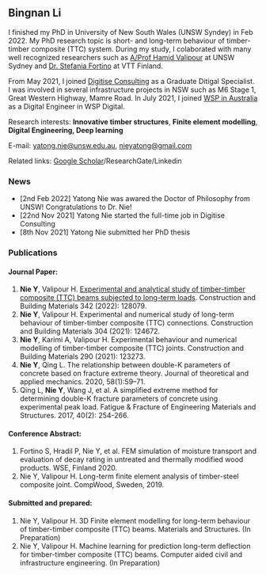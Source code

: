 ## Bingnan Li

I finished my PhD in University of New South Wales (UNSW Syndey) in Feb 2022. My PhD research topic is short- and long-term behaviour of timber-timber composite (TTC) system. During my study, I colaborated with many well recognized researchers such as [A/Prof Hamid Valipour](https://www.unsw.edu.au/staff/hamid-vali-pour-goudarzi) at UNSW Sydney and [Dr. Stefania Fortino](https://cris.vtt.fi/en/persons/stefania-fortino) at VTT Finland.

From May 2021, I joined [Digitise Consulting](https://digitiseconsulting.com) as a Graduate Ditigal Specialist. I was involved in several infrastructure projects in NSW such as M6 Stage 1, Great Western Highway, Mamre Road. In July 2021, I joined [WSP in Australia](https://www.wsp.com/en-au) as a Digital Engineer in WSP Digital.

Research interests: **Innovative timber structures**, **Finite element modelling**, **Digital Engineering, Deep learning**

E-mail: yatong.nie@unsw.edu.au, nieyatong@gmail.com

Related links: [Google Scholar](https://scholar.google.com/citations?hl=zh-CN&user=39jWzgIAAAAJ)/ResearchGate/Linkedin

### News

- [2nd Feb 2022] Yatong Nie was awared the Doctor of Philosophy from UNSW! Congratulations to Dr. Nie!
- [22nd Nov 2021] Yatong Nie started the full-time job in Digitise Consulting
- [8th Nov 2021] Yatong Nie submitted her PhD thesis

### Publications

#### Journal Paper:

1. **Nie Y**, Valipour H. [Experimental and analytical study of timber-timber composite (TTC) beams subjected to long-term loads](https://www.sciencedirect.com/science/article/abs/pii/S0950061822017445). Construction and Building Materials 342 (2022): 128079.
2. **Nie Y**, Valipour H. Experimental and numerical study of long-term behaviour of timber-timber composite (TTC) connections. Construction and Building Materials 304 (2021): 124672.
3. **Nie Y**, Karimi A, Valipour H. Experimental behaviour and numerical modelling of timber-timber composite (TTC) joints. Construction and Building Materials 290 (2021): 123273.
4. **Nie Y**, Qing L. The relationship between double-K parameters of concrete based on fracture extreme theory. Journal of theoretical and applied mechanics. 2020, 58(1):59–71.
5. Qing L, **Nie Y**, Wang J, et al. A simplified extreme method for determining double-K fracture parameters of concrete using experimental peak load. Fatigue & Fracture of Engineering Materials and Structures. 2017, 40(2): 254-266.

#### Conference Abstract:

1. Fortino S, Hradil P, Nie Y, et al. FEM simulation of moisture transport and evaluation of decay rating in untreated and thermally modified wood products. WSE, Finland 2020.
2. Nie Y, Valipour H. Long-term finite element analysis of timber-steel composite joint. CompWood, Sweden, 2019.

#### Submitted and prepared:

1. Nie Y, Valipour H. 3D Finite element modelling for long-term behaviour of timber-timber composite (TTC) beams. Materials and Structures. (In Preparation)
2. Nie Y, Valipour H. Machine learning for prediction long-term deflection for timber-timber composite (TTC) beams. Computer aided civil and infrastructure engineering. (In Preparation)
